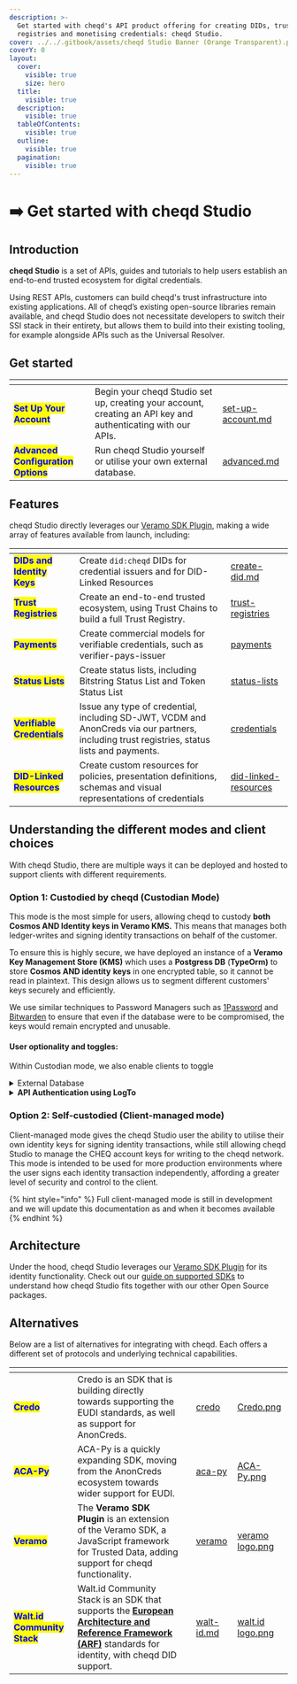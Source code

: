 ```yaml
---
description: >-
  Get started with cheqd's API product offering for creating DIDs, trust
  registries and monetising credentials: cheqd Studio.
cover: ../../.gitbook/assets/cheqd Studio Banner (Orange Transparent).png
coverY: 0
layout:
  cover:
    visible: true
    size: hero
  title:
    visible: true
  description:
    visible: true
  tableOfContents:
    visible: true
  outline:
    visible: true
  pagination:
    visible: true
---
```


# ➡️ Get started with cheqd Studio

## Introduction

**cheqd Studio** is a set of APIs, guides and tutorials to help users establish an end-to-end trusted ecosystem for digital credentials.

Using REST APIs, customers can build cheqd's trust infrastructure into existing applications. All of cheqd’s existing open-source libraries remain available, and cheqd Studio does not necessitate developers to switch their SSI stack in their entirety, but allows them to build into their existing tooling, for example alongside APIs such as the Universal Resolver.

## Get started

<table data-card-size="large" data-view="cards"><thead><tr><th></th><th></th><th data-hidden data-card-target data-type="content-ref"></th></tr></thead><tbody><tr><td><mark style="color:blue;"><strong>Set Up Your Account</strong></mark></td><td>Begin your cheqd Studio set up, creating your account, creating an API key and authenticating with our APIs.</td><td><a href="set-up-account.md">set-up-account.md</a></td></tr><tr><td><mark style="color:blue;"><strong>Advanced Configuration Options</strong></mark></td><td>Run cheqd Studio yourself or utilise your own external database.</td><td><a href="advanced.md">advanced.md</a></td></tr></tbody></table>

## Features

cheqd Studio directly leverages our [Veramo SDK Plugin](https://github.com/cheqd/did-provider-cheqd), making a wide array of features available from launch, including:

<table data-view="cards"><thead><tr><th></th><th></th><th data-hidden data-card-target data-type="content-ref"></th></tr></thead><tbody><tr><td><mark style="color:blue;"><strong>DIDs and Identity Keys</strong></mark></td><td>Create <code>did:cheqd</code> DIDs for credential issuers and for DID-Linked Resources</td><td><a href="../../studio/dids/create-did.md">create-did.md</a></td></tr><tr><td><mark style="color:blue;"><strong>Trust Registries</strong></mark></td><td>Create an end-to-end trusted ecosystem, using Trust Chains to build a full Trust Registry.</td><td><a href="../../studio/trust-registries/">trust-registries</a></td></tr><tr><td><mark style="color:blue;"><strong>Payments</strong></mark></td><td>Create commercial models for verifiable credentials, such as verifier-pays-issuer</td><td><a href="../../studio/payments/">payments</a></td></tr><tr><td><mark style="color:blue;"><strong>Status Lists</strong></mark></td><td>Create status lists, including Bitstring Status List and Token Status List</td><td><a href="../../studio/status-lists/">status-lists</a></td></tr><tr><td><mark style="color:blue;"><strong>Verifiable Credentials</strong></mark></td><td>Issue any type of credential, including SD-JWT, VCDM and AnonCreds via our partners, including trust registries, status lists and payments.</td><td><a href="../../studio/credentials/">credentials</a></td></tr><tr><td><mark style="color:blue;"><strong>DID-Linked Resources</strong></mark></td><td>Create custom resources for policies, presentation definitions, schemas and visual representations of credentials</td><td><a href="../../studio/did-linked-resources/">did-linked-resources</a></td></tr></tbody></table>

## Understanding the different modes and client choices

With cheqd Studio, there are multiple ways it can be deployed and hosted to support clients with different requirements.&#x20;

### Option 1: Custodied by cheqd (Custodian Mode)

This mode is the most simple for users, allowing cheqd to custody **both Cosmos AND Identity keys in Veramo KMS.** This means that manages both ledger-writes and signing identity transactions on behalf of the customer.

To ensure this is highly secure, we have deployed an instance of a **Veramo Key Management Store (KMS)** which uses a **Postgress DB** (**TypeOrm)** to store **Cosmos AND identity** **keys** in one encrypted table, so  it cannot be read in plaintext. This design allows us to segment different customers' keys securely and efficiently.

We use similar techniques to Password Managers such as [1Password](https://1password.com/) and [Bitwarden](https://bitwarden.com/) to ensure that even if the database were to be compromised, the keys would remain encrypted and unusable.

#### User optionality and toggles:

Within Custodian mode, we also enable clients to toggle

<details>

<summary>External Database</summary>



Clients are able to choose whether to use our default database for storing keys or utilise their own database.&#x20;

By default, `ENABLE_EXTERNAL_DB` is set to off/`false`. To enable external Veramo KMS database, set `ENABLE_EXTERNAL_DB` to `true`, then define below environment variables in `.env` file:

1. `EXTERNAL_DB_CONNECTION_URL`: PostgreSQL database connection URL, e.g. `postgres://<user>:<password>@<host>:<port>/<database>`.
2. `EXTERNAL_DB_ENCRYPTION_KEY`: Secret key used to encrypt the Veramo key-specific database tables. This adds a layer of protection by not storing the database in plaintext.
3. `EXTERNAL_DB_CERTIFICATE`: Custom CA certificate required to connect to the database (optional).

</details>

<details>

<summary><strong>API Authentication using LogTo</strong></summary>

By default, the application **has API authentication disabled** (which can be changed in configuration). If, however, you'd like to run the app with API authentication features, the following variables need to be configured.

We use a self-hosted version of [LogTo](https://logto.io/), which supports OpenID Connect. Theoretically, these values could also be replaced with [LogTo Cloud](http://cloud.logto.io/) or any other OpenID Connect identity provider.

By default, `ENABLE_AUTHENTICATION` is set to off/`false`. To enable external Veramo KMS database, set `ENABLE_AUTHENTICATION` to `true`, then define below environment variables in `.env` file:

1. **Endpoints**
   1. `LOGTO_ENDPOINT`: API endpoint for LogTo server
   2. `LOGTO_DEFAULT_RESOURCE_URL`: Root of API resources in this application to be guarded. (Default: `http://localhost:3000/api` on localhost.)
   3. `LOGTO_MANAGEMENT_API`: URL of management API for LogTo (default is `https://default.logto.app/api`)
   4. `CORS_ALLOWED_ORIGINS`: CORS allowed origins used in the app
2. **User-facing APIs**
   1. `LOGTO_APP_ID`: Application ID for the Credential Service application in LogTo. This can be set up as type "Traditional Web"
   2. `LOGTO_APP_SECRET`: Application secret associated with App ID above.
3. **Machine-to-machine backend APIs**
   1. `LOGTO_M2M_APP_ID`: Application ID for machine-to-machine application in LogTo. This is used for elevated management APIs within LogTo.
   2. `LOGTO_M2M_APP_SECRET`: Application secret
4. **Default role update using** [**LogTo webhooks**](https://docs.logto.io/developers/webhooks): LogTo supports webhooks to fire of requests to an API when it detects certain actions/changes. If you want to automatically assign a role to users, a webhook is recommended to be setup for firing off whenever there's a new account created, or a new sign-in.
   1. `LOGTO_DEFAULT_ROLE_ID`: LogTo Role ID for the default role to put new users into.
   2. `LOGTO_WEBHOOK_SECRET`: Webhook secret to authenticate incoming webhook requests from LogTo.
5. **Miscellaneous**
   1. `DEFAULT_CUSTOMER_ID`: Customer/user in LogTo to use for unauthenticated users
   2. `COOKIE_SECRET`: Secret for cookie encryption.

</details>

### Option 2: Self-custodied (Client-managed mode)

Client-managed mode gives the cheqd Studio user the ability to utilise their own identity keys for signing identity transactions, while still allowing cheqd Studio to manage the CHEQ account keys for writing to the cheqd network. This mode is intended to be used for more production environments where the user signs each identity transaction independently, affording a greater level of security and control to the client.

{% hint style="info" %}
Full client-managed mode is still in development and we will update this documentation as and when it becomes available
{% endhint %}

## Architecture

Under the hood, cheqd Studio leverages our [Veramo SDK Plugin](https://github.com/cheqd/did-provider-cheqd) for its identity functionality. Check out our [guide on supported SDKs](../../sdk/understanding-sdks.md) to understand how cheqd Studio fits together with our other Open Source packages.

## Alternatives

Below are a list of alternatives for integrating with cheqd. Each offers a different set of protocols and underlying technical capabilities.

<table data-card-size="large" data-view="cards" data-full-width="false"><thead><tr><th></th><th></th><th></th><th data-hidden data-card-target data-type="content-ref"></th><th data-hidden data-card-cover data-type="files"></th></tr></thead><tbody><tr><td><mark style="color:blue;"><strong>Credo</strong></mark></td><td>Credo is an SDK that is building directly towards supporting the EUDI standards, as well as support for AnonCreds.</td><td></td><td><a href="../../sdk/credo/">credo</a></td><td><a href="../../.gitbook/assets/Credo.png">Credo.png</a></td></tr><tr><td><mark style="color:blue;"><strong>ACA-Py</strong></mark></td><td>ACA-Py is a quickly expanding SDK, moving from the AnonCreds ecosystem towards wider support for EUDI.</td><td></td><td><a href="../../sdk/aca-py/">aca-py</a></td><td><a href="../../.gitbook/assets/ACA-Py.png">ACA-Py.png</a></td></tr><tr><td><mark style="color:blue;"><strong>Veramo</strong></mark></td><td>The <strong>Veramo SDK Plugin</strong> is an extension of the Veramo SDK, a JavaScript framework for Trusted Data, adding support for cheqd functionality.</td><td></td><td><a href="../../sdk/veramo/">veramo</a></td><td><a href="../../.gitbook/assets/veramo logo.png">veramo logo.png</a></td></tr><tr><td><mark style="color:blue;"><strong>Walt.id Community Stack</strong></mark></td><td>Walt.id Community Stack is an SDK that supports the <a href="https://digital-strategy.ec.europa.eu/en/library/european-digital-identity-architecture-and-reference-framework-outline"><strong>European Architecture and Reference Framework (ARF)</strong></a> standards for identity, with cheqd DID support.</td><td></td><td><a href="../../sdk/walt-id.md">walt-id.md</a></td><td><a href="../../.gitbook/assets/walt.id logo.png">walt.id logo.png</a></td></tr></tbody></table>
